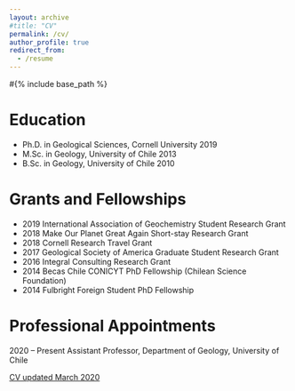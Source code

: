 ```yaml
---
layout: archive
#title: "CV"
permalink: /cv/
author_profile: true
redirect_from:
  - /resume
---
```


#{% include base_path %}

Education
======
* Ph.D. in Geological Sciences, Cornell University 2019
* M.Sc. in Geology, University of Chile 2013
* B.Sc. in Geology, University of Chile 2010

Grants and Fellowships
======

* 2019 International Association of Geochemistry Student Research Grant
* 2018 Make Our Planet Great Again Short-stay Research Grant
* 2018 Cornell Research Travel Grant
* 2017 Geological Society of America Graduate Student Research Grant
* 2016 Integral Consulting Research Grant
* 2014 Becas Chile CONICYT PhD Fellowship (Chilean Science Foundation)
* 2014 Fulbright Foreign Student PhD Fellowship

Professional Appointments
======

2020 – Present Assistant Professor, Department of Geology, University of Chile

[CV updated March 2020](https://aliperezfodich.github.io/files/CV_PerezFodich_Mar2020_web.pdf)



